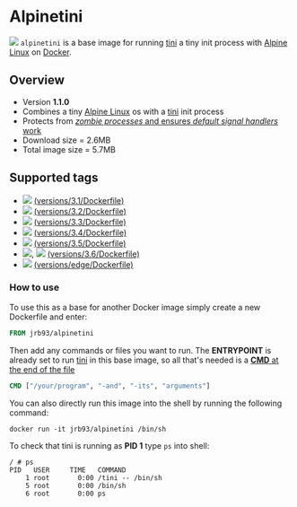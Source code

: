 # Alpinetini #

[![](https://images.microbadger.com/badges/image/jrb93/alpinetini.svg)](https://microbadger.com/images/jrb93/alpinetini "Get your own image badge on microbadger.com")
`alpinetini` is a base image for running [tini](https://github.com/krallin/tini) a tiny init process with [Alpine Linux](https://www.alpinelinux.org/) on [Docker](https://www.docker.com).

## Overview ##

* Version **1.1.0**
* Combines a tiny [Alpine Linux](https://www.alpinelinux.org/) os with a [tini](https://github.com/krallin/tini) init process
* Protects from [*zombie processes* and ensures *default signal handlers* work](https://github.com/krallin/tini#why-tini)
* Download size = 2.6MB
* Total image size = 5.7MB

## Supported tags ##

* [![](https://images.microbadger.com/badges/version/jrb93/alpinetini:3.1.svg)](https://microbadger.com/images/jrb93/alpinetini:3.6 "Get your own version badge on microbadger.com") [(versions/3.1/Dockerfile)](https://github.com/jrb93/alpinetini/tree/master/versions/3.1)
* [![](https://images.microbadger.com/badges/version/jrb93/alpinetini:3.2.svg)](https://microbadger.com/images/jrb93/alpinetini:3.6 "Get your own version badge on microbadger.com") [(versions/3.2/Dockerfile)](https://github.com/jrb93/alpinetini/tree/master/versions/3.2)
* [![](https://images.microbadger.com/badges/version/jrb93/alpinetini:3.3.svg)](https://microbadger.com/images/jrb93/alpinetini:3.6 "Get your own version badge on microbadger.com") [(versions/3.3/Dockerfile)](https://github.com/jrb93/alpinetini/tree/master/versions/3.3)
* [![](https://images.microbadger.com/badges/version/jrb93/alpinetini:3.4.svg)](https://microbadger.com/images/jrb93/alpinetini:3.6 "Get your own version badge on microbadger.com") [(versions/3.4/Dockerfile)](https://github.com/jrb93/alpinetini/tree/master/versions/3.4)
* [![](https://images.microbadger.com/badges/version/jrb93/alpinetini:3.5.svg)](https://microbadger.com/images/jrb93/alpinetini:3.6 "Get your own version badge on microbadger.com") [(versions/3.5/Dockerfile)](https://github.com/jrb93/alpinetini/tree/master/versions/3.5)
* [![](https://images.microbadger.com/badges/version/jrb93/alpinetini:3.6.svg)](https://microbadger.com/images/jrb93/alpinetini:3.6 "Get your own version badge on microbadger.com"), [![](https://images.microbadger.com/badges/version/jrb93/alpinetini:latest.svg)](https://microbadger.com/images/jrb93/alpinetini:3.6 "Get your own version badge on microbadger.com") [(versions/3.6/Dockerfile)](https://github.com/jrb93/alpinetini/tree/master/versions/3.6)
* [![](https://images.microbadger.com/badges/version/jrb93/alpinetini:edge.svg)](https://microbadger.com/images/jrb93/alpinetini:3.6 "Get your own version badge on microbadger.com") [(versions/edge/Dockerfile)](https://github.com/jrb93/alpinetini/tree/master/versions/edge)

### How to use ###

To use this as a base for another Docker image simply create a new Dockerfile and enter:

```Dockerfile
FROM jrb93/alpinetini
```

Then add any commands or files you want to run. The **ENTRYPOINT** is already set to run [tini](https://github.com/krallin/tini) in this base image, so all that's needed is a [**CMD** at the end of the file](https://github.com/krallin/tini#using-tini)

```Dockerfile
CMD ["/your/program", "-and", "-its", "arguments"]
```

You can also directly run this image into the shell by running the following command:

```ShellSession
docker run -it jrb93/alpinetini /bin/sh
```

To check that tini is running as **PID 1** type `ps` into shell:

```ShellSession
/ # ps
PID   USER     TIME   COMMAND
    1 root       0:00 /tini -- /bin/sh
    5 root       0:00 /bin/sh
    6 root       0:00 ps
```